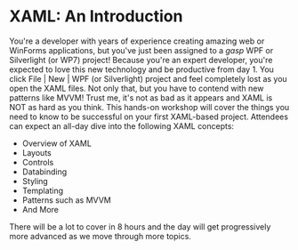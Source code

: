 ﻿# XAML: An Introduction

You're a developer with years of experience creating amazing web or WinForms applications, but you've just been assigned to a *gasp* WPF or Silverlight (or WP7) project! Because you're an expert developer, you're expected to love this new technology and be productive from day 1. You click File | New | WPF (or Silverlight) project and feel completely lost as you open the XAML files. Not only that, but you have to contend with new patterns like MVVM! Trust me, it's not as bad as it appears and XAML is NOT as hard as you think. This hands-on workshop will cover the things you need to know to be successful on your first XAML-based project.
Attendees can expect an all-day dive into the following XAML concepts:

* Overview of XAML 
* Layouts
* Controls
* Databinding
* Styling
* Templating
* Patterns such as MVVM
* And More

There will be a lot to cover in 8 hours and the day will get progressively more advanced as we move through more topics.
